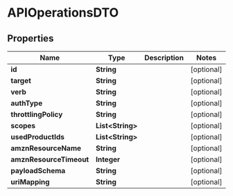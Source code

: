

# APIOperationsDTO

## Properties

Name | Type | Description | Notes
------------ | ------------- | ------------- | -------------
**id** | **String** |  |  [optional]
**target** | **String** |  |  [optional]
**verb** | **String** |  |  [optional]
**authType** | **String** |  |  [optional]
**throttlingPolicy** | **String** |  |  [optional]
**scopes** | **List&lt;String&gt;** |  |  [optional]
**usedProductIds** | **List&lt;String&gt;** |  |  [optional]
**amznResourceName** | **String** |  |  [optional]
**amznResourceTimeout** | **Integer** |  |  [optional]
**payloadSchema** | **String** |  |  [optional]
**uriMapping** | **String** |  |  [optional]



